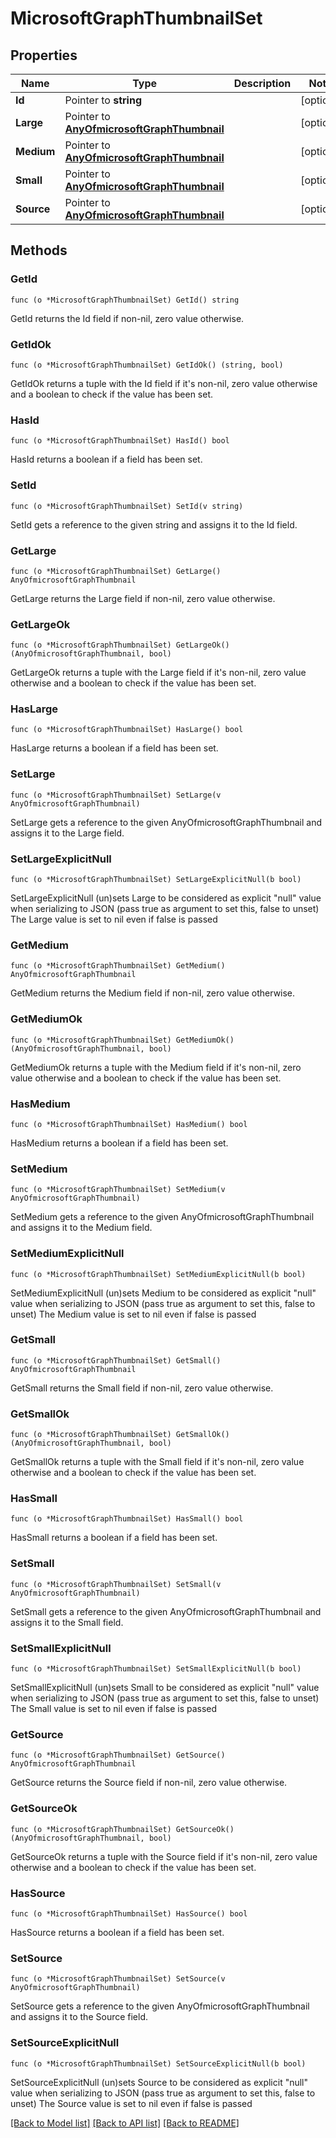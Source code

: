 # MicrosoftGraphThumbnailSet

## Properties

Name | Type | Description | Notes
------------ | ------------- | ------------- | -------------
**Id** | Pointer to **string** |  | [optional] 
**Large** | Pointer to [**AnyOfmicrosoftGraphThumbnail**](anyOf&lt;microsoft.graph.thumbnail&gt;.md) |  | [optional] 
**Medium** | Pointer to [**AnyOfmicrosoftGraphThumbnail**](anyOf&lt;microsoft.graph.thumbnail&gt;.md) |  | [optional] 
**Small** | Pointer to [**AnyOfmicrosoftGraphThumbnail**](anyOf&lt;microsoft.graph.thumbnail&gt;.md) |  | [optional] 
**Source** | Pointer to [**AnyOfmicrosoftGraphThumbnail**](anyOf&lt;microsoft.graph.thumbnail&gt;.md) |  | [optional] 

## Methods

### GetId

`func (o *MicrosoftGraphThumbnailSet) GetId() string`

GetId returns the Id field if non-nil, zero value otherwise.

### GetIdOk

`func (o *MicrosoftGraphThumbnailSet) GetIdOk() (string, bool)`

GetIdOk returns a tuple with the Id field if it's non-nil, zero value otherwise
and a boolean to check if the value has been set.

### HasId

`func (o *MicrosoftGraphThumbnailSet) HasId() bool`

HasId returns a boolean if a field has been set.

### SetId

`func (o *MicrosoftGraphThumbnailSet) SetId(v string)`

SetId gets a reference to the given string and assigns it to the Id field.

### GetLarge

`func (o *MicrosoftGraphThumbnailSet) GetLarge() AnyOfmicrosoftGraphThumbnail`

GetLarge returns the Large field if non-nil, zero value otherwise.

### GetLargeOk

`func (o *MicrosoftGraphThumbnailSet) GetLargeOk() (AnyOfmicrosoftGraphThumbnail, bool)`

GetLargeOk returns a tuple with the Large field if it's non-nil, zero value otherwise
and a boolean to check if the value has been set.

### HasLarge

`func (o *MicrosoftGraphThumbnailSet) HasLarge() bool`

HasLarge returns a boolean if a field has been set.

### SetLarge

`func (o *MicrosoftGraphThumbnailSet) SetLarge(v AnyOfmicrosoftGraphThumbnail)`

SetLarge gets a reference to the given AnyOfmicrosoftGraphThumbnail and assigns it to the Large field.

### SetLargeExplicitNull

`func (o *MicrosoftGraphThumbnailSet) SetLargeExplicitNull(b bool)`

SetLargeExplicitNull (un)sets Large to be considered as explicit "null" value
when serializing to JSON (pass true as argument to set this, false to unset)
The Large value is set to nil even if false is passed
### GetMedium

`func (o *MicrosoftGraphThumbnailSet) GetMedium() AnyOfmicrosoftGraphThumbnail`

GetMedium returns the Medium field if non-nil, zero value otherwise.

### GetMediumOk

`func (o *MicrosoftGraphThumbnailSet) GetMediumOk() (AnyOfmicrosoftGraphThumbnail, bool)`

GetMediumOk returns a tuple with the Medium field if it's non-nil, zero value otherwise
and a boolean to check if the value has been set.

### HasMedium

`func (o *MicrosoftGraphThumbnailSet) HasMedium() bool`

HasMedium returns a boolean if a field has been set.

### SetMedium

`func (o *MicrosoftGraphThumbnailSet) SetMedium(v AnyOfmicrosoftGraphThumbnail)`

SetMedium gets a reference to the given AnyOfmicrosoftGraphThumbnail and assigns it to the Medium field.

### SetMediumExplicitNull

`func (o *MicrosoftGraphThumbnailSet) SetMediumExplicitNull(b bool)`

SetMediumExplicitNull (un)sets Medium to be considered as explicit "null" value
when serializing to JSON (pass true as argument to set this, false to unset)
The Medium value is set to nil even if false is passed
### GetSmall

`func (o *MicrosoftGraphThumbnailSet) GetSmall() AnyOfmicrosoftGraphThumbnail`

GetSmall returns the Small field if non-nil, zero value otherwise.

### GetSmallOk

`func (o *MicrosoftGraphThumbnailSet) GetSmallOk() (AnyOfmicrosoftGraphThumbnail, bool)`

GetSmallOk returns a tuple with the Small field if it's non-nil, zero value otherwise
and a boolean to check if the value has been set.

### HasSmall

`func (o *MicrosoftGraphThumbnailSet) HasSmall() bool`

HasSmall returns a boolean if a field has been set.

### SetSmall

`func (o *MicrosoftGraphThumbnailSet) SetSmall(v AnyOfmicrosoftGraphThumbnail)`

SetSmall gets a reference to the given AnyOfmicrosoftGraphThumbnail and assigns it to the Small field.

### SetSmallExplicitNull

`func (o *MicrosoftGraphThumbnailSet) SetSmallExplicitNull(b bool)`

SetSmallExplicitNull (un)sets Small to be considered as explicit "null" value
when serializing to JSON (pass true as argument to set this, false to unset)
The Small value is set to nil even if false is passed
### GetSource

`func (o *MicrosoftGraphThumbnailSet) GetSource() AnyOfmicrosoftGraphThumbnail`

GetSource returns the Source field if non-nil, zero value otherwise.

### GetSourceOk

`func (o *MicrosoftGraphThumbnailSet) GetSourceOk() (AnyOfmicrosoftGraphThumbnail, bool)`

GetSourceOk returns a tuple with the Source field if it's non-nil, zero value otherwise
and a boolean to check if the value has been set.

### HasSource

`func (o *MicrosoftGraphThumbnailSet) HasSource() bool`

HasSource returns a boolean if a field has been set.

### SetSource

`func (o *MicrosoftGraphThumbnailSet) SetSource(v AnyOfmicrosoftGraphThumbnail)`

SetSource gets a reference to the given AnyOfmicrosoftGraphThumbnail and assigns it to the Source field.

### SetSourceExplicitNull

`func (o *MicrosoftGraphThumbnailSet) SetSourceExplicitNull(b bool)`

SetSourceExplicitNull (un)sets Source to be considered as explicit "null" value
when serializing to JSON (pass true as argument to set this, false to unset)
The Source value is set to nil even if false is passed

[[Back to Model list]](../README.md#documentation-for-models) [[Back to API list]](../README.md#documentation-for-api-endpoints) [[Back to README]](../README.md)


